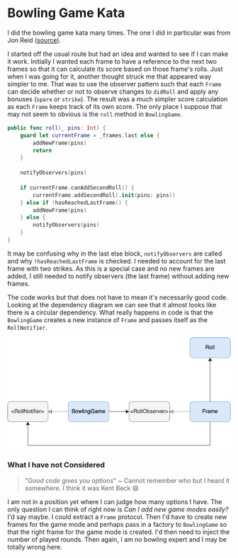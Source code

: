# Bowling Game Kata

I did the bowling game kata many times. The one I did in particular was from Jon Reid ([source](https://qualitycoding.org/swift-code-kata/#t-1601857680311)).

I started off the usual route but had an idea and wanted to see if I can make it work. Initially I wanted each frame to have a reference to the next two frames so that it can calculate its score based on those frame's rolls. Just when I was going for it, another thought struck me that appeared way simpler to me. That was to use the observer pattern such that each `Frame` can decide whether or not to observe changes to `didRoll` and apply any bonuses (`spare` or `strike`). The result was a much simpler score calculation as each `Frame` keeps track of its own score. The only place I suppose that may not seem to obvious is the `roll` method in `BowlingGame`.

```swift
public func roll(_ pins: Int) {
    guard let currentFrame = _frames.last else {
        addNewFrame(pins)
        return
    }

    notifyObservers(pins)

    if currentFrame.canAddSecondRoll() {
        currentFrame.addSecondRoll(.init(pins: pins))
    } else if !hasReachedLastFrame() {
        addNewFrame(pins)
    } else {
        notifyObservers(pins)
    }
}
```

It may be confusing why in the last else block, `notifyObservers` are called and why `!hasReachedLastFrame` is checked. I needed to account for the last frame with two strikes. As this is a special case and no new frames are added, I still needed to notify observers (the last frame) without adding new frames.

The code works but that does not have to mean it's necessarily good code. Looking at the dependency diagram we can see that it almost looks like there is a circular dependency. What really happens in code is that the `BowlingGame` creates a new instance of `Frame` and passes itself as the `RollNotifier`.

![Dependency Diagram](dependency_diagram.png "Dependency Diagram")

### What I have not Considered

> "*Good code gives you options*" ~ Cannot remember who but I heard it somewhere. I think it was Kent Beck 😄

I am not in a position yet where I can judge how many options I have. The only question I can think of right now is *Can I add new game modes easily?* I'd say maybe. I could extract a `Frame` protocol. Then I'd have to create new frames for the game mode and perhaps pass in a factory to `BowlingGame` so that the right frame for the game mode is created. I'd then need to inject the number of played rounds. Then again, I am no bowling expert and I may be totally wrong here.